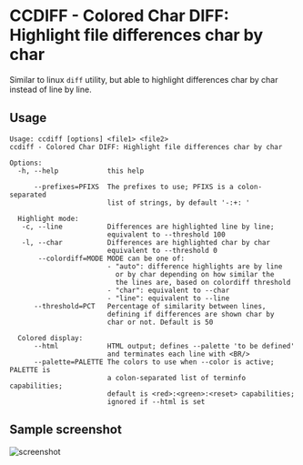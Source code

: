 # CCDIFF - Colored Char DIFF: Highlight file differences char by char

Similar to linux `diff` utility, but able to highlight differences char by char instead of line by line.

## Usage
[//]: # (Usage START)
```
Usage: ccdiff [options] <file1> <file2> 
ccdiff - Colored Char DIFF: Highlight file differences char by char

Options:
  -h, --help            this help

      --prefixes=PFIXS  The prefixes to use; PFIXS is a colon-separated
                        list of strings, by default '-:+: '

  Highlight mode:
   -c, --line           Differences are highlighted line by line;
                        equivalent to --threshold 100
   -l, --char           Differences are highlighted char by char
                        equivalent to --threshold 0
       --colordiff=MODE MODE can be one of:
                        - "auto": difference highlights are by line 
                          or by char depending on how similar the
                          the lines are, based on colordiff threshold 
                        - "char": equivalent to --char
                        - "line": equivalent to --line
      --threshold=PCT   Percentage of similarity between lines,
                        defining if differences are shown char by
                        char or not. Default is 50

  Colored display:
      --html            HTML output; defines --palette 'to be defined'
                        and terminates each line with <BR/>
      --palette=PALETTE The colors to use when --color is active; PALETTE is
                        a colon-separated list of terminfo capabilities;
                        default is <red>:<green>:<reset> capabilities;
                        ignored if --html is set

```
[//]: # (Usage END)

## Sample screenshot
<img alt="screenshot" src="https://github.com/user-attachments/assets/176b7892-b744-46f9-adc7-0505d19a502a" />

